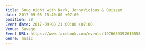 ```yaml
---
title: Snug night with Nark, JonnyVicious & Ouissam
date: 2017-09-05 15:40:00 +07:00
position: 28
Event date: 2017-09-08 21:00:00 +07:00
Venue: Savage
Event URL: https://www.facebook.com/events/1976639392616558
Genre: music
---
```


